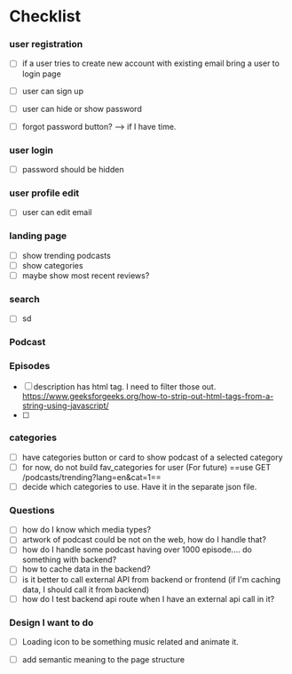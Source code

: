 # Checklist

### user registration
- [ ] if a user tries to create new account with existing email bring a user to login page
- [ ] user can sign up
- [ ] user can hide or show password
- [ ] forgot password button? --> if I have time.


### user login
- [ ] password should be hidden

### user profile edit
- [ ] user can edit email

### landing page
- [ ] show trending podcasts
- [ ] show categories
- [ ] maybe show most recent reviews?

### search
- [ ] sd

### Podcast

### Episodes
- [ ] description has html tag. I need to filter those out. https://www.geeksforgeeks.org/how-to-strip-out-html-tags-from-a-string-using-javascript/
- [ ] 

### categories
- [ ] have categories button or card to show podcast of a selected category
- [ ] for now, do not build fav_categories for user (For future)
      ==use GET /podcasts/trending?lang=en&cat=1==
- [ ] decide which categories to use. Have it in the separate json file.

### Questions
- [ ] how do I know which media types?
- [ ] artwork of podcast could be not on the web, how do I handle that?
- [ ] how do I handle some podcast having over 1000 episode.... do something with backend?
- [ ] how to cache data in the backend?
- [ ] is it better to call external API from backend or frontend (if I'm caching data, I should call it from backend)
- [ ] how do I test backend api route when I have an external api call in it?

### Design I want to do
-[ ] Loading icon to be something music related and animate it.
-[ ] add semantic meaning to the page structure
            

